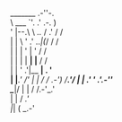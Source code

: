                                       
_______                    .-''-.     
\  ___ `'.               .' .-.  )    
 ' |--.\  \       _.._  / .'  / /     
 | |    \  '    .' .._|(_/   / /      
 | |     |  '   | '         / /       
 | |     |  | __| |__      / /        
 | |     ' .'|__   __|    . '         
 | |___.' /'    | |      / /    _.-') 
/_______.'/     | |    .' '  _.'.-''  
\_______|/      | |   /  /.-'_.'      
                | |  /    _.'         
                |_| ( _.-'            
